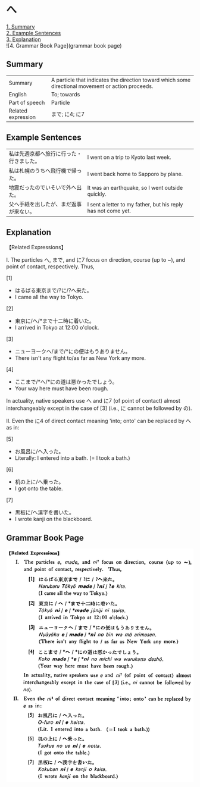 # へ

[1. Summary](#summary)<br>
[2. Example Sentences](#example-sentences)<br>
[3. Explanation](#explanation)<br>
![4. Grammar Book Page](grammar book page)<br>


## Summary

<table><tr>   <td>Summary</td>   <td>A particle that indicates the direction toward which some directional movement or action proceeds.</td></tr><tr>   <td>English</td>   <td>To; towards</td></tr><tr>   <td>Part of speech</td>   <td>Particle</td></tr><tr>   <td>Related expression</td>   <td>まで; に4; に7</td></tr></table>

## Example Sentences

<table><tr>   <td>私は先週京都へ旅行に行った・行きました。</td>   <td>I went on a trip to Kyoto last week.</td></tr><tr>   <td>私は札幌のうちへ飛行機で帰った。</td>   <td>I went back home to Sapporo by plane.</td></tr><tr>   <td>地震だったのでいそいで外へ出た。</td>   <td>It was an earthquake, so I went outside quickly.</td></tr><tr>   <td>父へ手紙を出したが、まだ返事が来ない。</td>   <td>I sent a letter to my father, but his reply has not come yet.</td></tr></table>

## Explanation

<p>【Related Expressions】</p>  <p>I. The particles <span class="cloze">へ</span>, まで, and に7 focus on direction, course (up to ~), and point of contact, respectively. Thus,</p>  <p>[1]</p>  <ul> <li>はるばる東京まで/?に/?<span class="cloze">へ</span>来た。</li> <li>I came all the way to Tokyo.</li> </ul>  <p>[2]</p>  <ul> <li>東京に/<span class="cloze">へ</span>/*まで十二時に着いた。</li> <li>I arrived in Tokyo at 12:00 o'clock.</li> </ul>  <p>[3]</p>  <ul> <li>ニューヨーク<span class="cloze">へ</span>/まで/*にの便はもうありません。</li> <li>There isn't any flight to/as far as New York any more.</li> </ul>  <p>[4]</p>  <ul> <li>ここまで/*<span class="cloze">へ</span>/*にの道は悪かったでしょう。</li> <li>Your way here must have been rough.</li> </ul>  <p>In actuality, native speakers use <span class="cloze">へ</span> and に7 (of point of contact) almost interchangeably except in the case of [3] (i.e., に cannot be followed by の).</p>  <p>II. Even the に4 of direct contact meaning 'into; onto' can be replaced by <span class="cloze">へ</span> as in:</p>  <p>[5]</p>  <ul> <li>お風呂に/<span class="cloze">へ</span>入った。</li> <li>Literally: I entered into a bath. (= I took a bath.)</li> </ul>  <p>[6]</p>  <ul> <li>机の上に/<span class="cloze">へ</span>乗った。</li> <li>I got onto the table.</li> </ul>  <p>[7]</p>  <ul> <li>黒板に/<span class="cloze">へ</span>漢字を書いた。</li> <li>I wrote kanji on the blackboard.</li> </ul>

## Grammar Book Page

![](../img/Basicへ.png)

